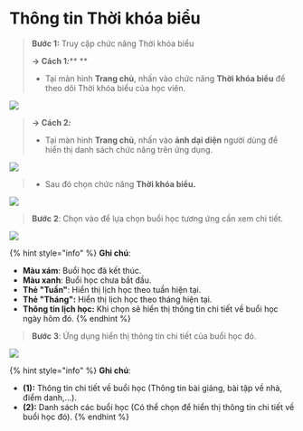 # Thông tin Thời khóa biểu



> **Bước 1:** Truy cập chức năng Thời khóa biểu&#x20;
>
> **-> Cách 1**_**:**_** **&#x20;
>
> * Tại màn hình **Trang chủ**, nhấn vào chức năng **Thời khóa biểu** để theo dõi Thời khóa biểu của học viên.

![](<../.gitbook/assets/5 (2).jpg>)

> **-> Cách 2**_**:**_&#x20;
>
> * Tại màn hình **Trang chủ**, nhấn vào **ảnh dại diện** người dùng để hiển thị danh sách chức năng trên ứng dụng.

![](<../.gitbook/assets/6 (1).jpg>)

> * Sau đó chọn chức năng **Thời khóa biểu.**

![](<../.gitbook/assets/7 (1) (1).jpg>)

> **Bước 2**: Chọn vào để lựa chọn buổi học tương ứng cần xem chi tiết.

![](<../.gitbook/assets/8 (1) (1).jpg>)

{% hint style="info" %}
**Ghi chú**:

* **Màu xám**: Buổi học đã kết thúc.
* **Màu xanh**: Buổi học chưa bắt đầu.
* **Thẻ "Tuần"**: Hiển thị lịch học theo tuần hiện tại.
* **Thẻ "Tháng":** Hiển thị lịch học theo tháng hiện tại.
* &#x20;**Thông tin lịch học:** Khi chọn sẽ hiển thị thông tin chi tiết về buổi học ngày hôm đó.
{% endhint %}

> **Bước 3**: Ứng dụng hiển thị thông tin chi tiết của buổi học đó.

![](../.gitbook/assets/10.1.jpg)

{% hint style="info" %}
**Ghi chú**:

* **(1):** Thông tin chi tiết về buổi học (Thông tin bài giảng, bài tập về nhà, điểm danh,...).
* **(2):** Danh sách các buổi học (Có thể chọn để hiển thị thông tin chi tiết về buổi học đó).&#x20;
{% endhint %}

